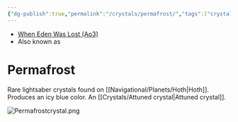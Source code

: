 ```yaml
---
{"dg-publish":true,"permalink":"/crystals/permafrost/","tags":["crystal","attuned","blue"],"noteIcon":"saber1"}
---
```


- [When Eden Was Lost (Ao3)](https://archiveofourown.org/works/19334440/chapters/45992584)
- Also known as

# Permafrost
Rare lightsaber crystals found on [[Navigational/Planets/Hoth\|Hoth]]. Produces an icy blue color. An [[Crystals/Attuned crystal\|Attuned crystal]]. 

![Permafrostcrystal.png](/img/user/Photos/Permafrostcrystal.png)
